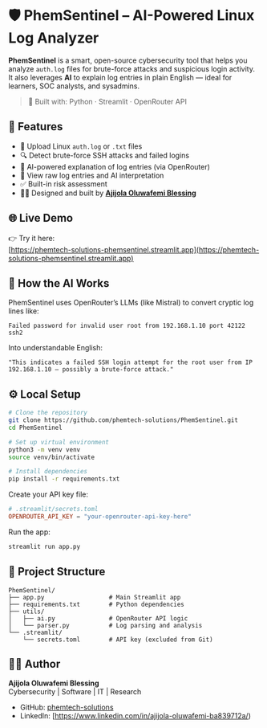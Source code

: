 # 🛡️ PhemSentinel – AI-Powered Linux Log Analyzer

**PhemSentinel** is a smart, open-source cybersecurity tool that helps you analyze `auth.log` files for brute-force attacks and suspicious login activity.  
It also leverages **AI** to explain log entries in plain English — ideal for learners, SOC analysts, and sysadmins.

> 🔧 Built with: Python · Streamlit · OpenRouter API


## 🚀 Features

- 📂 Upload Linux `auth.log` or `.txt` files  
- 🔍 Detect brute-force SSH attacks and failed logins  
- 🧠 AI-powered explanation of log entries (via OpenRouter)  
- 📜 View raw log entries and AI interpretation  
- ✅ Built-in risk assessment  
- 🧑‍💻 Designed and built by [**Ajijola Oluwafemi Blessing**](https://www.linkedin.com/in/...)


## 🌐 Live Demo

👉 Try it here:  
[https://phemtech-solutions-phemsentinel.streamlit.app](https://phemtech-solutions-phemsentinel.streamlit.app)


## 🧠 How the AI Works

PhemSentinel uses OpenRouter’s LLMs (like Mistral) to convert cryptic log lines like:

```log
Failed password for invalid user root from 192.168.1.10 port 42122 ssh2
```

Into understandable English:

```text
"This indicates a failed SSH login attempt for the root user from IP 192.168.1.10 — possibly a brute-force attack."
```

## ⚙️ Local Setup

```bash
# Clone the repository
git clone https://github.com/phemtech-solutions/PhemSentinel.git
cd PhemSentinel

# Set up virtual environment
python3 -m venv venv
source venv/bin/activate

# Install dependencies
pip install -r requirements.txt
```

Create your API key file:

```toml
# .streamlit/secrets.toml
OPENROUTER_API_KEY = "your-openrouter-api-key-here"
```

Run the app:

```bash
streamlit run app.py
```

## 📁 Project Structure

```plaintext
PhemSentinel/
├── app.py                  # Main Streamlit app
├── requirements.txt        # Python dependencies
├── utils/
│   ├── ai.py               # OpenRouter API logic
│   └── parser.py           # Log parsing and analysis
└── .streamlit/
    └── secrets.toml        # API key (excluded from Git)
```


## 👨‍💻 Author

**Ajijola Oluwafemi Blessing**  
Cybersecurity | Software | IT | Research

- GitHub: [phemtech-solutions](https://github.com/oluwafemiab/ajijola.github.io)  
- LinkedIn: [https://www.linkedin.com/in/ajijola-oluwafemi-ba839712a/)

